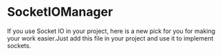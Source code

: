 # SocketIOManager
If you use Socket IO in your project, here is a new pick for you for making your work easier.Just add this file in your project and use it to implement sockets.
